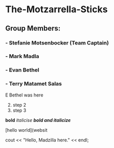 # The-Motzarrella-Sticks
## Group Members:
### - Stefanie Motsenbocker (Team Captain)
### - Mark Madla
### - Evan Bethel
### - Terry Matamet Salas

E Bethel was here

2. step 2
3. step 3

**bold**
*italicise*
***bold and italicize***

[hello world](websit

cout << "Hello, Madzilla here." << endl;
